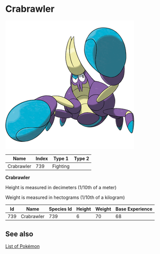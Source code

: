 # Crabrawler


![Crabrawler](images/739.png)

| **Name** | **Index** | **Type 1** | **Type 2** |
|----|----|----|----|
| Crabrawler | 739 | Fighting  |  |

**Crabrawler** 


Height is measured in decimeters (1/10th of a meter)

Weight is measured in hectograms (1/10th of a kilogram)

| **Id** | **Name** | **Species Id** | **Height** | **Weight** | **Base Experience** |
|--------|----------|----------------|------------|------------|---------------------|
| 739 | Crabrawler | 739 | 6 | 70 | 68 |


## See also

[List of Pokémon](../pokemon.md)
